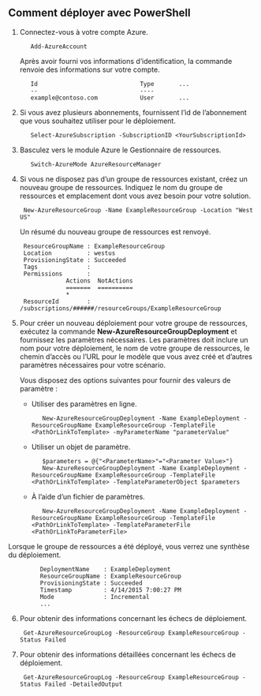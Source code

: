 ## <a name="how-to-deploy-with-powershell"></a>Comment déployer avec PowerShell

1. Connectez-vous à votre compte Azure.

          Add-AzureAccount

   Après avoir fourni vos informations d’identification, la commande renvoie des informations sur votre compte.

          Id                             Type       ...
          --                             ----    
          example@contoso.com            User       ...   

2. Si vous avez plusieurs abonnements, fournissent l’id de l’abonnement que vous souhaitez utiliser pour le déploiement. 

          Select-AzureSubscription -SubscriptionID <YourSubscriptionId>

3. Basculez vers le module Azure le Gestionnaire de ressources.

          Switch-AzureMode AzureResourceManager

4. Si vous ne disposez pas d’un groupe de ressources existant, créez un nouveau groupe de ressources. Indiquez le nom du groupe de ressources et emplacement dont vous avez besoin pour votre solution.

        New-AzureResourceGroup -Name ExampleResourceGroup -Location "West US"

   Un résumé du nouveau groupe de ressources est renvoyé.

        ResourceGroupName : ExampleResourceGroup
        Location          : westus
        ProvisioningState : Succeeded
        Tags              :
        Permissions       :
                    Actions  NotActions
                    =======  ==========
                    *
        ResourceId        : /subscriptions/######/resourceGroups/ExampleResourceGroup

5. Pour créer un nouveau déploiement pour votre groupe de ressources, exécutez la commande **New-AzureResourceGroupDeployment** et fournissez les paramètres nécessaires. Les paramètres doit inclure un nom pour votre déploiement, le nom de votre groupe de ressources, le chemin d’accès ou l’URL pour le modèle que vous avez créé et d’autres paramètres nécessaires pour votre scénario. 
   
   Vous disposez des options suivantes pour fournir des valeurs de paramètre : 
   
   - Utiliser des paramètres en ligne.

            New-AzureResourceGroupDeployment -Name ExampleDeployment -ResourceGroupName ExampleResourceGroup -TemplateFile <PathOrLinkToTemplate> -myParameterName "parameterValue"

   - Utiliser un objet de paramètre.

            $parameters = @{"<ParameterName>"="<Parameter Value>"}
            New-AzureResourceGroupDeployment -Name ExampleDeployment -ResourceGroupName ExampleResourceGroup -TemplateFile <PathOrLinkToTemplate> -TemplateParameterObject $parameters

   - À l’aide d’un fichier de paramètres.

            New-AzureResourceGroupDeployment -Name ExampleDeployment -ResourceGroupName ExampleResourceGroup -TemplateFile <PathOrLinkToTemplate> -TemplateParameterFile <PathOrLinkToParameterFile>

  Lorsque le groupe de ressources a été déployé, vous verrez une synthèse du déploiement.

             DeploymentName    : ExampleDeployment
             ResourceGroupName : ExampleResourceGroup
             ProvisioningState : Succeeded
             Timestamp         : 4/14/2015 7:00:27 PM
             Mode              : Incremental
             ...

6. Pour obtenir des informations concernant les échecs de déploiement.

        Get-AzureResourceGroupLog -ResourceGroup ExampleResourceGroup -Status Failed

7. Pour obtenir des informations détaillées concernant les échecs de déploiement.

        Get-AzureResourceGroupLog -ResourceGroup ExampleResourceGroup -Status Failed -DetailedOutput
